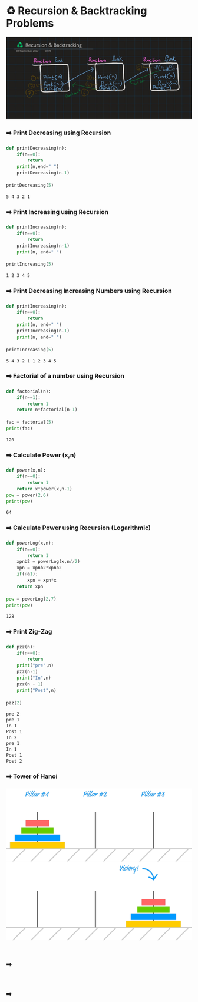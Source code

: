 # ♻️ Recursion & Backtracking Problems

![Recursion & Backtracking img](source\Recursion&Backtracking_structure.jpg)
### ➡️ Print Decreasing using Recursion
```python
def printDecreasing(n):
    if(n==0):
        return
    print(n,end=" ")
    printDecreasing(n-1)

printDecreasing(5)
```
```
5 4 3 2 1
```


### ➡️ Print Increasing using Recursion 
```python
def printIncreasing(n):
    if(n==0):
        return
    printIncreasing(n-1)
    print(n, end=" ")

printIncreasing(5)
```
```
1 2 3 4 5 
```
### ➡️ Print Decreasing Increasing Numbers using Recursion
```python
def printIncreasing(n):
    if(n==0):
        return
    print(n, end=" ")
    printIncreasing(n-1)
    print(n, end=" ")

printIncreasing(5)
```
```
5 4 3 2 1 1 2 3 4 5 
```
### ➡️ Factorial of a number using Recursion
```python
def factorial(n):
    if(n==1):
        return 1
    return n*factorial(n-1)

fac = factorial(5)
print(fac)
```
```
120
```

### ➡️ Calculate Power (x,n)
```python
def power(x,n):
    if(n==0):
        return 1
    return x*power(x,n-1)
pow = power(2,6)
print(pow)
```
```
64
```

### ➡️ Calculate Power using Recursion (Logarithmic)
```python
def powerLog(x,n):
    if(n==0):
        return 1
    xpnb2 = powerLog(x,n//2)
    xpn = xpnb2*xpnb2
    if(n&1):
        xpn = xpn*x
    return xpn

pow = powerLog(2,7)
print(pow)
```
```
128
```

### ➡️ Print Zig-Zag
```python
def pzz(n):
    if(n==0):
        return
    print("pre",n)
    pzz(n-1)
    print("In",n)
    pzz(n - 1)
    print("Post",n)

pzz(2)
```
```
pre 2
pre 1
In 1
Post 1
In 2
pre 1
In 1
Post 1
Post 2
```
### ➡️ Tower of Hanoi
![tOH](source\Tower_of_Hanoi.webp)
![tOH](source\Tower_of_Hanoibg.webp)
```python

```
```

```
### ➡️ 
```python

```
```

```
### ➡️ 
```python

```
```

```

